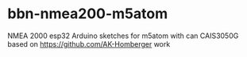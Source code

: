# bbn-nmea200-m5atom
NMEA 2000 esp32 Arduino sketches for m5atom with can CAIS3050G based on https://github.com/AK-Homberger work


